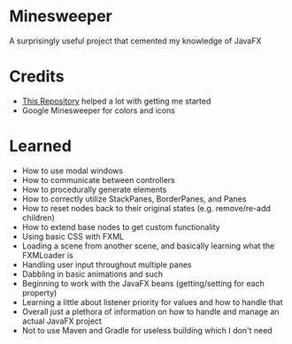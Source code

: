 # Minesweeper
A surprisingly useful project that cemented my knowledge of JavaFX

# Credits
- [This Repository](https://github.com/rwtodd/Java.Minesweeper) helped a lot with getting me started
- Google Minesweeper for colors and icons

# Learned
- How to use modal windows
- How to communicate between controllers
- How to procedurally generate elements
- How to correctly utilize StackPanes, BorderPanes, and Panes
- How to reset nodes back to their original states (e.g. remove/re-add children)
- How to extend base nodes to get custom functionality
- Using basic CSS with FXML
- Loading a scene from another scene, and basically learning what the FXMLoader is
- Handling user input throughout multiple panes
- Dabbling in basic animations and such
- Beginning to work with the JavaFX beans (getting/setting for each property)
- Learning a little about listener priority for values and how to handle that
- Overall just a plethora of information on how to handle and manage an actual JavaFX project
- Not to use Maven and Gradle for useless building which I don't need